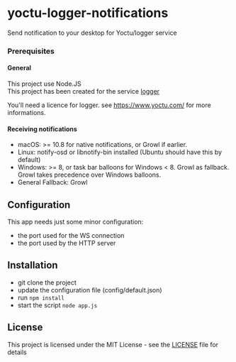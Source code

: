 # yoctu-logger-notifications
Send notification to your desktop for Yoctu/logger service

### Prerequisites

#### General
This project use Node.JS\
This project has been created for the service [logger](https://github.com/flash-global/logger-client)

You'll need a licence for logger. see https://www.yoctu.com/ for more informations.

#### Receiving notifications
- macOS: >= 10.8 for native notifications, or Growl if earlier.
- Linux: notify-osd or libnotify-bin installed (Ubuntu should have this by default)
- Windows: >= 8, or task bar balloons for Windows < 8. Growl as fallback. Growl takes precedence over Windows balloons.
- General Fallback: Growl

## Configuration

This app needs just some minor configuration:
- the port used for the WS connection
- the port used by the HTTP server

## Installation

- git clone the project
- update the configuration file (config/default.json)
- run `npm install`
- start the script `node app.js`

## License

This project is licensed under the MIT License - see the [LICENSE](LICENSE) file for details
